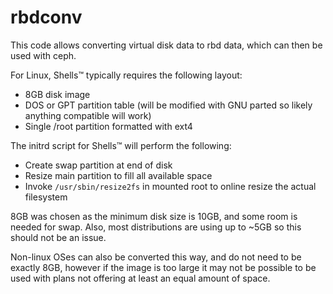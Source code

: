 # rbdconv

This code allows converting virtual disk data to rbd data, which can then be used with ceph.

For Linux, Shells™ typically requires the following layout:

* 8GB disk image
* DOS or GPT partition table (will be modified with GNU parted so likely anything compatible will work)
* Single /root partition formatted with ext4

The initrd script for Shells™ will perform the following:

* Create swap partition at end of disk
* Resize main partition to fill all available space
* Invoke `/usr/sbin/resize2fs` in mounted root to online resize the actual filesystem

8GB was chosen as the minimum disk size is 10GB, and some room is needed for
swap. Also, most distributions are using up to ~5GB so this should not be an
issue.

Non-linux OSes can also be converted this way, and do not need to be exactly
8GB, however if the image is too large it may not be possible to be used with
plans not offering at least an equal amount of space.
